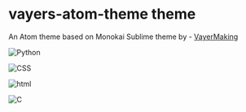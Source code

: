 # vayers-atom-theme theme

 An Atom theme based on Monokai Sublime theme by - [VayerMaking](https://github.com/VayerMaking)

![Python](https://github.com/VayerMaking/vayers-atom-theme/blob/master/screenshots/Screenshot_20201105_154216.jpg)

![CSS](https://github.com/VayerMaking/vayers-atom-theme/blob/master/screenshots/Screenshot_20201105_154402.jpg)

![html](https://github.com/VayerMaking/vayers-atom-theme/blob/master/screenshots/Screenshot_20201105_154344.jpg)

![C](https://github.com/VayerMaking/vayers-atom-theme/blob/master/screenshots/Screenshot_20201105_154321.jpg)
